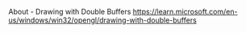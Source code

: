 About - Drawing with Double Buffers
https://learn.microsoft.com/en-us/windows/win32/opengl/drawing-with-double-buffers
